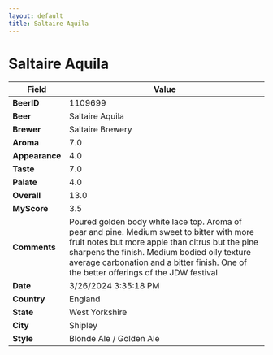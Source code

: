 ```yaml
---
layout: default
title: Saltaire Aquila
---
```


# Saltaire Aquila

| Field         | Value     |
|---------------|-----------|
| **BeerID** | 1109699 |
| **Beer** | Saltaire Aquila |
| **Brewer** | Saltaire Brewery |
| **Aroma** | 7.0 |
| **Appearance** | 4.0 |
| **Taste** | 7.0 |
| **Palate** | 4.0 |
| **Overall** | 13.0 |
| **MyScore** | 3.5 |
| **Comments** | Poured golden body white lace top. Aroma of pear and pine. Medium sweet to bitter with more fruit notes but more apple than citrus but the pine sharpens the finish. Medium bodied oily texture average carbonation and a bitter finish. One of the better offerings of the JDW festival  |
| **Date** | 3/26/2024 3:35:18 PM |
| **Country** | England |
| **State** | West Yorkshire |
| **City** | Shipley |
| **Style** | Blonde Ale / Golden Ale |
